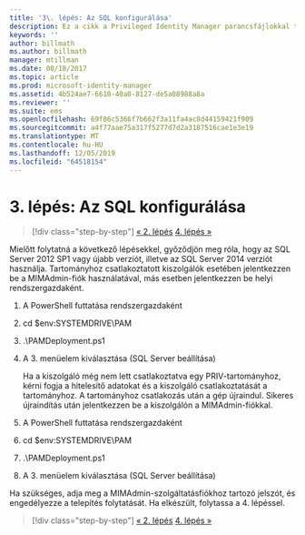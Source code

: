 ```yaml
---
title: '3\. lépés: Az SQL konfigurálása'
description: Ez a cikk a Privileged Identity Manager parancsfájlokkal történő konfigurálást ismertető sorozat 3. tagja, amely az SQL Server konfigurálásának lépéseit írja le.
keywords: ''
author: billmath
ms.author: billmath
manager: mtillman
ms.date: 08/18/2017
ms.topic: article
ms.prod: microsoft-identity-manager
ms.assetid: 4b524ae7-6610-40a0-8127-de5a08988a8a
ms.reviewer: ''
ms.suite: ems
ms.openlocfilehash: 69f86c5366f7b662f3a11fa4ac8d44159421f909
ms.sourcegitcommit: a4f77aae75a317f5277d7d2a3187516cae1e3e19
ms.translationtype: MT
ms.contentlocale: hu-HU
ms.lasthandoff: 12/05/2019
ms.locfileid: "64518154"
---
```

# <a name="step-3-configuring-sql"></a>3\. lépés: Az SQL konfigurálása

> [!div class="step-by-step"]
> [« 2. lépés](sp1-step2-configuring-corp-domain.md)
> [4. lépés »](sp1-step4-configuring-sharepoint.md)

Mielőtt folytatná a következő lépésekkel, győződjön meg róla, hogy az SQL Server 2012 SP1 vagy újabb verziót, illetve az SQL Server 2014 verziót használja. Tartományhoz csatlakoztatott kiszolgálók esetében jelentkezzen be a MIMAdmin-fiók használatával, más esetben jelentkezzen be helyi rendszergazdaként.
1. A PowerShell futtatása rendszergazdaként
2. cd $env:SYSTEMDRIVE\PAM
3. .\PAMDeployment.ps1
4. A 3. menüelem kiválasztása (SQL Server beállítása)

   Ha a kiszolgáló még nem lett csatlakoztatva egy PRIV-tartományhoz, kérni fogja a hitelesítő adatokat és a kiszolgáló csatlakoztatását a tartományhoz.
   A tartományhoz csatlakozás után a gép újraindul. Sikeres újraindítás után jelentkezzen be a kiszolgálón a MIMAdmin-fiókkal.

5. A PowerShell futtatása rendszergazdaként
6. cd $env:SYSTEMDRIVE\PAM
7. .\PAMDeployment.ps1
8. A 3. menüelem kiválasztása (SQL Server beállítása)

Ha szükséges, adja meg a MIMAdmin-szolgáltatásfiókhoz tartozó jelszót, és engedélyezze a telepítés folytatását. Ha elkészült, folytassa a 4. lépéssel.

> [!div class="step-by-step"]
> [« 2. lépés](sp1-step2-configuring-corp-domain.md)
> [4. lépés »](sp1-step4-configuring-sharepoint.md)
